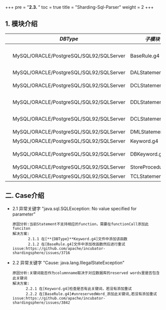 +++
pre = "<b>2.3. </b>"
toc = true
title = "Sharding-Sql-Parser"
weight = 2
+++

## 1. 模块介绍

|           | *DBType* | *子模块*  | *介绍* |
| --------- | --------------- | ----------------- | ------------------ |
|  | MySQL/ORACLE/PostgreSQL/SQL92/SQLServer| BaseRule.g4| 基础规则,Statement模块引用    |
|  | MySQL/ORACLE/PostgreSQL/SQL92/SQLServer| DALStatement.g4| 数据访问语言    |
|  | MySQL/ORACLE/PostgreSQL/SQL92/SQLServer| DCLStatement.g4| 数据库控制语言    |
|  | MySQL/ORACLE/PostgreSQL/SQL92/SQLServer| DDLStatement.g4| 数据库定义语言    |
|  | MySQL/ORACLE/PostgreSQL/SQL92/SQLServer| DCLStatement.g4| 数据库控制语言    |
|  | MySQL/ORACLE/PostgreSQL/SQL92/SQLServer| DMLStatement.g4| 数据操纵语言    |
|  | MySQL/ORACLE/PostgreSQL/SQL92/SQLServer| Keyword.g4| 常用关键字   |
|  | MySQL/ORACLE/PostgreSQL/SQL92/SQLServer| DBKeyword.g4| DB特有的关键字    |
|  | MySQL/ORACLE/PostgreSQL/SQL92/SQLServer| StoreProcedure.g4| 存储过程    |
|  | MySQL/ORACLE/PostgreSQL/SQL92/SQLServer| TCLStatement.g4| 事务控制语言    |

## 二. Case介绍
* 2.1 异常关键字 "java.sql.SQLException: No value specified for parameter"

      原因分析:当前Statement不支持相应的function，需要在functionCall添加此funciton
      解决方案:
             2.1.1 在[**{DBType}**Keyword.g4]文件中添加该函数
             2.1.2 在[BaseRule.g4]文件中添加改函数然后进行重试
      issue:https://github.com/apache/incubator-shardingsphere/issues/3716    
      
*  2.2 异常关键字 "Cause: java.lang.IllegalStateException"
         
       原因分析:关键词能否作为columnname取决于对应数据库的reserved words里是否包含此关键词
       解决方案:
             2.2.1 在[Keyword.g4]检查是否有此关键词，若没有添加重试
             2.2.2 在[BaseRule.g4]#unreservedWord_添加此关键词,若没有添加重试
       issue:https://github.com/apache/incubator-shardingsphere/issues/3842       
             